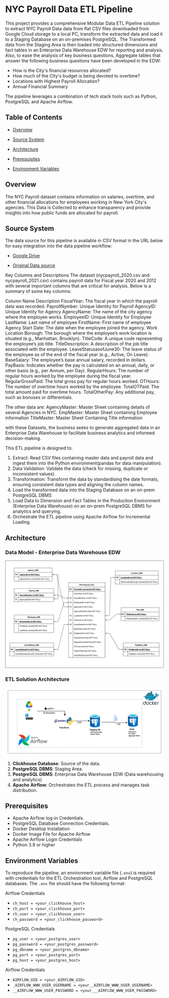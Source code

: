 # NYC Payroll Data ETL Pipeline


This project provides a comprehensive Modular Data ETL Pipeline solution to extract NYC Payroll Data data from flat CSV files downloaded from Google Cloud storage to a local PC, transform the extracted data 
and load it to a Staging Database on an on-premises PostgreSQL. The Transformed data from the Staging Area is then loaded into structured dimensions and fact tables in an Enterprise Data Warehouse EDW for 
reporting and analysis. Also, to ease the analysis of key business questions, Aggregate tables that answer the following business questions have been developed in the EDW:

- How is the City's financial resources allocated?
- How much of the City's budget is being devoted to overtime?
- Locations with Highest Payroll Allocation?
- Annual Financial Summary


The pipeline leverages a combination of tech stack tools such as Python, PostgreSQL and Apache Airflow. 

## Table of Contents

- [Overview](#overview)
- [Source System](#source-system)
- [Architecture](#architecture)
- [Prerequisites](#prerequisites)

- [Environment Variables](#environment-variables)

## Overview
The NYC Payroll dataset contains information on salaries, overtime, and other financial allocations for employees working in New York City's agencies. This Data is Collected to enhance transparency and provide 
insights into how public funds are allocated for payroll. 


## Source System
The data source for this pipeline is available in CSV format in the URL below for easy integration into the data pipeline workflow:
- [Google Drive](https://drive.google.com/drive/folders/1AndnDfj-ChbUP5xHPdYQhG1Zw3BrEjL9)

- [Original Data source](https://data.cityofnewyork.us/widgets/k397-673e?mobile_redirect=true) 

Key Columns and Descriptions
The dataset (nycpayroll_2020.csv and nycpayroll_2021.csv) contains payroll data for Fiscal year 2020 and 2012 with several important columns that are critical for analysis. Below is a summary of some key columns:

Column Name   	                Description
FiscalYear:	                    The fiscal year in which the payroll data was recorded.
PayrollNymber:                  Unique Identity for Payroll
AgencyID:                       Unique Identity for Agency
AgencyName:    	                The name of the city agency where the employee works.
EmployeeID:                     Unique Identity for Employee
LastName:                       Last name of employee
FirstName:                      First name of employee
Agency Start Date:            	The date when the employee joined the agency.
Work Location Borough:        	The borough where the employee’s work location is situated (e.g., Manhattan, Brooklyn).
TitleCode:	                    A unique code representing the employee’s job title.
TitleDescription:               A description of the job title associated with the employee.
LeaveStatusasofJune30:    	    The leave status of the employee as of the end of the fiscal year (e.g., Active, On Leave).
BaseSalary:	                    The employee’s base annual salary, recorded in dollars.
PayBasis:            	          Indicates whether the pay is calculated on an annual, daily, or other basis (e.g., per Annum, per Day).
RegularHours:	                  The number of regular hours worked by the employee during the fiscal year.
RegularGrossPaid:               The total gross pay for regular hours worked.
OTHours:	                      The number of overtime hours worked by the employee.
TotalOTPaid:                    The total amount paid for overtime hours.
TotalOtherPay:                	Any additional pay, such as bonuses or differentials.

The other data are:
AgencyMaster: Master Sheet containing details of several Agencies in NYC.
EmpMaster: Master Sheet containing Employee information
TitleMaster: Master Sheet Containing Title information

with these Datasets, the business seeks to generate aggregated data in an Enterprise Data Warehouse to facilitate business analytics and informed decision-making.

This ETL pipeline is designed to:

1. Extract: Read CSV files containing master data and payroll data and ingest them into the Python environment(pandas for data manipulation).
2. Data Validation: Validate the data (check for missing, duplicate or inconsistent values).
3. Transformation: Transform the data by standardising the date formats, ensuring consistent data types and  aligning the column names.
4. Load the transformed data into the Staging Database on an on-prem PostgreSQL DBMS 
5. Load Data to Dimension and Fact Tables in the Production Environment (Enterprise Data Warehouse) on an on-prem PostgreSQL DBMS for analytics and querying.
6. Orchestrate the ETL pipeline using Apache Airflow for Incremental Loading.

## Architecture
### Data Model - Enterprise Data Warehouse EDW
![NYC Payroll EDW Data Model](NYC_Payroll_Data_Model.png)

### ETL Solution Architecture

![NYC Payroll ETL Solution Arcitecture](ETL_Solution_Arcitecture.png)


1. **Clickhouse Database**: Source of the data.
2. **PostgreSQL DBMS**: Staging Area.
3. **PostgreSQL DBMS**: Enterprise Data Warehouse EDW (Data warehousing and analytics)
4. **Apache Airflow**: Orchestrates the ETL process and manages task distribution.


## Prerequisites
- Apache Airflow log-in Credentials.
- PostgreSQL Database Connection Credentials.
- Docker Desktop Installation
- Docker Image File for Apache Airflow
- Apache Airflow Login Credentials
- Python 3.9 or higher



## Environment Variables

To reproduce the pipeline, an environment variable file (`.env`) is required with credentials for the ETL Orchestration tool, Airflow and PostgreSQL databases. The `.env` file should have the following format:

Airflow Credentials
- `ch_host = <your_clickhouse_host>`
- `ch_port = <your_clickhouse_port>`
- `ch_user = <your_clickhouse_user>`
- `ch_password = <your_clickhouse_password>`

PostgreSQL Credentials
- `pg_user = <your_postgres_user>`
- `pg_password = <your_postgres_password>`
- `pg_dbname = <your_postgres_dbname>`
- `pg_port = <your_postgres_port>`
- `pg_host = <your_postgres_host>`

Airflow Credentials
- `AIRFLOW_UID = <your_AIRFLOW_UID>`
- `_AIRFLOW_WWW_USER_USERNAME = <your__AIRFLOW_WWW_USER_USERNAME>`
- `__AIRFLOW_WWW_USER_PASSWORD = <your___AIRFLOW_WWW_USER_PASSWORD>`

